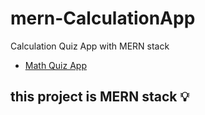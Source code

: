 # mern-CalculationApp
Calculation Quiz App with MERN stack
- [Math Quiz App](https://quizmathapp.herokuapp.com/)
## this project is MERN stack :bulb:
